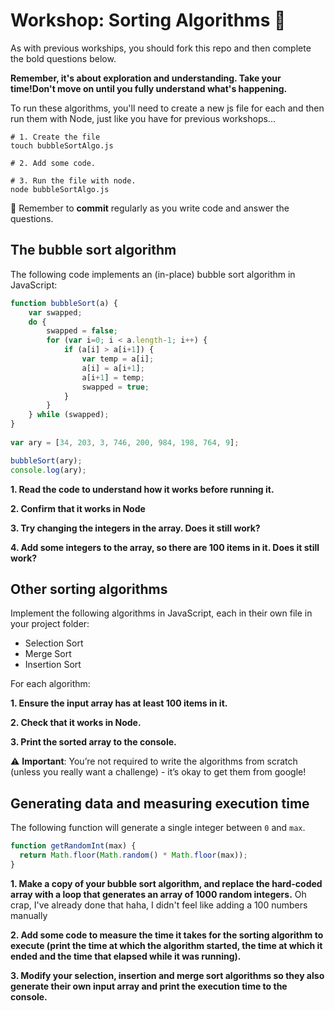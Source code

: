 # Workshop: Sorting Algorithms 🔀

As with previous workships, you should fork this repo and then complete the bold questions below.

**Remember, it's about exploration and understanding. Take your time!Don't move on until you fully understand what's happening.**

To run these algorithms, you'll need to create a new js file for each and then run them with Node, just like you have for previous workshops...

```shell
# 1. Create the file
touch bubbleSortAlgo.js

# 2. Add some code.

# 3. Run the file with node.
node bubbleSortAlgo.js
```

🚨 Remember to **commit** regularly as you write code and answer the questions.

## The bubble sort algorithm

The following code implements an (in-place) bubble sort algorithm in JavaScript:

```js 
function bubbleSort(a) {
    var swapped;
    do {
    	swapped = false;
    	for (var i=0; i < a.length-1; i++) {
        	if (a[i] > a[i+1]) {
            	var temp = a[i];
            	a[i] = a[i+1];
            	a[i+1] = temp;
            	swapped = true;
        	}
    	}
    } while (swapped);
}
 
var ary = [34, 203, 3, 746, 200, 984, 198, 764, 9];

bubbleSort(ary);
console.log(ary);
```

**1. Read the code to understand how it works before running it.**

**2. Confirm that it works in Node**

**3. Try changing the integers in the array. Does it still work?**

**4. Add some integers to the array, so there are 100 items in it. Does it still work?**


## Other sorting algorithms
Implement the following algorithms in JavaScript, each in their own file in your project folder:

- Selection Sort
- Merge Sort
- Insertion Sort

For each algorithm:

**1. Ensure the input array has at least 100 items in it.**

**2. Check that it works in Node.**

**3. Print the sorted array to the console.**

⚠️ **Important**: You’re not required to write the algorithms from scratch (unless you really want a challenge) - it’s okay to get them from google!

## Generating data and measuring execution time

The following function will generate a single integer between `0` and `max`.

```js
function getRandomInt(max) {
  return Math.floor(Math.random() * Math.floor(max));
}
```

**1. Make a copy of your bubble sort algorithm, and replace the hard-coded array with a loop that generates an array of 1000 random integers.**
Oh crap, I've already done that haha, I didn't feel like adding a 100 numbers manually

**2. Add some code to measure the time it takes for the sorting algorithm to execute (print the time at which the algorithm started, the time at which it ended and the time that elapsed while it was running).**

**3. Modify your selection, insertion and merge sort algorithms so they also generate their own input array and print the execution time to the console.**
